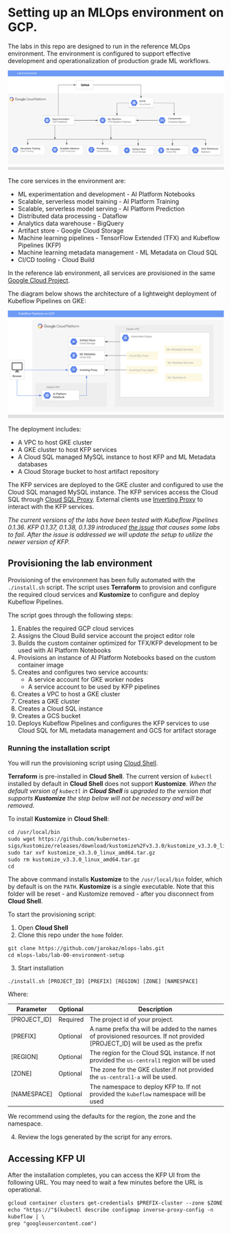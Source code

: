 # Setting up an MLOps environment on GCP.

The labs in this repo are designed to run in the reference MLOps environment. The environment is configured to support effective development and operationalization of production grade ML workflows.

![Reference topolgy](/images/lab_300.png)

The core services in the environment are:
- ML experimentation and development - AI Platform Notebooks 
- Scalable, serverless model training - AI Platform Training  
- Scalable, serverless model serving - AI Platform Prediction 
- Distributed data processing - Dataflow  
- Analytics data warehouse - BigQuery 
- Artifact store - Google Cloud Storage 
- Machine learning pipelines - TensorFlow Extended (TFX) and Kubeflow Pipelines (KFP)
- Machine learning metadata  management - ML Metadata on Cloud SQL
- CI/CD tooling - Cloud Build
    
In the reference lab environment, all services are provisioned in the same [Google Cloud Project](https://cloud.google.com/storage/docs/projects). 

The diagram below shows the architecture of a lightweight deployment of Kubeflow Pipelines on GKE:

![KFP Deployment](/images/kfp.png)

The deployment includes:
- A VPC to host GKE cluster
- A GKE cluster to host KFP services
- A Cloud SQL managed MySQL instance to host KFP and ML Metadata databases
- A Cloud Storage bucket to host artifact repository

The KFP services are deployed to the GKE cluster and configured to use the Cloud SQL managed MySQL instance. The KFP services access the Cloud SQL through [Cloud SQL Proxy](https://cloud.google.com/sql/docs/mysql/sql-proxy). External clients use [Inverting Proxy](https://github.com/google/inverting-proxy) to interact with the KFP services.

*The current versions of the labs have been tested with Kubeflow Pipelines 0.1.36. KFP 0.1.37, 0.1.38, 0.1.39 introduced [the issue](https://github.com/kubeflow/pipelines/issues/2764) that causes some labs to fail. After the issue is addressed we will update the setup to utilize the newer version of KFP.*

## Provisioning the lab environment

Provisioning of the environment has been fully automated with the `./install.sh` script. The script uses **Terraform** to provision and configure the required cloud services and **Kustomize** to configure and deploy Kubeflow Pipelines.

The script goes through the following steps:
1. Enables the required GCP cloud services
1. Assigns the Cloud Build service account the project editor role
1. Builds the custom container optimized for TFX/KFP development to be used with AI Platform Notebooks
1. Provisions an instance of AI Platform Notebooks based on the custom container image
1. Creates and configures two service accounts:
    - A service account for GKE worker nodes
    - A service account to be used by KFP pipelines
1. Creates a VPC to host a GKE cluster
1. Creates a GKE cluster
1. Creates a Cloud SQL instance 
1. Creates a GCS bucket 
1. Deploys Kubeflow Pipelines and configures the KFP services to use Cloud SQL for ML metadata management and GCS for artifact storage

### Running the installation script

You will run the provisioning script using [Cloud Shell](https://cloud.google.com/shell/). 

**Terraform** is pre-installed in **Cloud Shell**. The current version of `kubectl` installed by default in **Cloud Shell** does not support **Kustomize**. *When the default version of `kubectl` in **Cloud Shell** is upgraded to the version that supports **Kustomize** the step below will not be necessary and will be removed*.

To install **Kustomize** in **Cloud Shell**:
```
cd /usr/local/bin
sudo wget https://github.com/kubernetes-sigs/kustomize/releases/download/kustomize%2Fv3.3.0/kustomize_v3.3.0_linux_amd64.tar.gz
sudo tar xvf kustomize_v3.3.0_linux_amd64.tar.gz
sudo rm kustomize_v3.3.0_linux_amd64.tar.gz
cd
```
The above command installs **Kustomize** to the `/usr/local/bin` folder, which by default is on the `PATH`. **Kustomize** is a single executable. Note that this folder will be reset - and Kustomize removed - after you disconnect from **Cloud Shell**.


To start the provisioning script:

1. Open **Cloud Shell**
2. Clone this repo under the `home` folder.
```
git clone https://github.com/jarokaz/mlops-labs.git
cd mlops-labs/lab-00-environment-setup
```

3. Start installation
```
./install.sh [PROJECT_ID] [PREFIX] [REGION] [ZONE] [NAMESPACE]
```

Where:

|Parameter|Optional|Description|
|-------------|---------|-------------------------------|
|[PROJECT_ID]| Required|The project id of your project.|
|[PREFIX]|Optional|A name prefix tha will be added to the names of provisioned resources. If not provided [PROJECT_ID] will be used as the prefix|
|[REGION]|Optional|The region for the Cloud SQL instance.  If not provided the `us-central1` region will be used|
|[ZONE]|Optional|The zone for the GKE cluster.If not provided the `us-central1-a` will be used.|
|[NAMESPACE]|Optional|The namespace to deploy KFP to. If not provided the `kubeflow` namespace will be used|

We recommend using the defaults for the region, the zone and the namespace.

4. Review the logs generated by the script for any errors.

## Accessing KFP UI

After the installation completes, you can access the KFP UI from the following URL. You may need to wait a few minutes before the URL is operational.

```
gcloud container clusters get-credentials $PREFIX-cluster --zone $ZONE
echo "https://"$(kubectl describe configmap inverse-proxy-config -n kubeflow | \
grep "googleusercontent.com")
```
